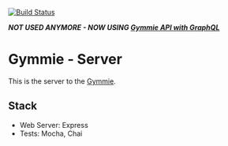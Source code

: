 [![Build Status](https://travis-ci.com/abandisch/gymmie-api.svg?branch=master)](https://travis-ci.com/abandisch/gymmie-api)

__*NOT USED ANYMORE - NOW USING [Gymmie API with GraphQL](https://github.com/abandisch/gymmie-api)*__

# Gymmie - Server

This is the server to the [Gymmie](https://github.com/abandisch/gymmie-www).

## Stack

* Web Server: Express
* Tests: Mocha, Chai
